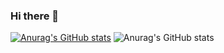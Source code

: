 ### Hi there 👋

[![Anurag's GitHub stats](https://github-readme-stats.vercel.app/api?username=mamadjadali)](https://github.com/anuraghazra/github-readme-stats)
![Anurag's GitHub stats](https://github-readme-stats.vercel.app/api?username=anuraghazra&show_icons=true&theme=radical)
